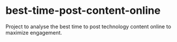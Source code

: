 # best-time-post-content-online
Project to analyse the best time to post technology content online to maximize engagement.
